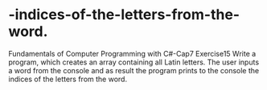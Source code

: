 # -indices-of-the-letters-from-the-word.
Fundamentals of Computer Programming with C#-Cap7 Exercise15
Write a program, which creates an array containing all Latin letters.
The user inputs a word from the console and as result the program
prints to the console the indices of the letters from the word.
